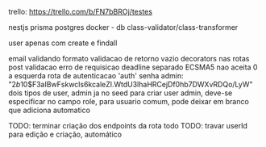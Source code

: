 trello: https://trello.com/b/FN7bBROj/testes

nestjs
prisma
postgres
docker - db
class-validator/class-transformer

user apenas com create e findall

email validando formato
validacao de retorno vazio
decorators nas rotas post
validacao erro de requisicao
deadline separado
ECSMA5 nao aceita 0 a esquerda
rota de autenticacao 'auth'
senha admin: "$2b$10$F3aIBwFskwcls6kcaleZl.WtdU3lhaHRCejDf0hb7DWXvRDQo/LyW"
dois tipos de user, admin ja no seed
para criar user admin, deve-se especificar no campo role, para usuario comum, pode deixar em branco que adiciona automatico

TODO: terminar criação dos endpoints da rota todo
TODO: travar userId para edição e criação, automático